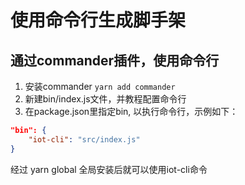使用命令行生成脚手架
=======
## 通过commander插件，使用命令行
1. 安装commander `yarn add commander`
2. 新建bin/index.js文件，并教程配置命令行
3. 在package.json里指定bin, 以执行命令行，示例如下：
```json
"bin": {
    "iot-cli": "src/index.js"
}
```
经过 yarn global 全局安装后就可以使用iot-cli命令